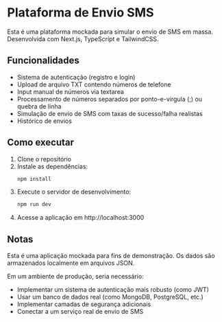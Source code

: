 # Plataforma de Envio SMS

Esta é uma plataforma mockada para simular o envio de SMS em massa. Desenvolvida com Next.js, TypeScript e TailwindCSS.

## Funcionalidades

- Sistema de autenticação (registro e login)
- Upload de arquivo TXT contendo números de telefone
- Input manual de números via textarea
- Processamento de números separados por ponto-e-vírgula (;) ou quebra de linha
- Simulação de envio de SMS com taxas de sucesso/falha realistas
- Histórico de envios

## Como executar

1. Clone o repositório
2. Instale as dependências:
   ```bash
   npm install
   ```
3. Execute o servidor de desenvolvimento:
   ```bash
   npm run dev
   ```
4. Acesse a aplicação em http://localhost:3000

## Notas

Esta é uma aplicação mockada para fins de demonstração. Os dados são armazenados localmente em arquivos JSON.

Em um ambiente de produção, seria necessário:
- Implementar um sistema de autenticação mais robusto (como JWT)
- Usar um banco de dados real (como MongoDB, PostgreSQL, etc.)
- Implementar camadas de segurança adicionais
- Conectar a um serviço real de envio de SMS
